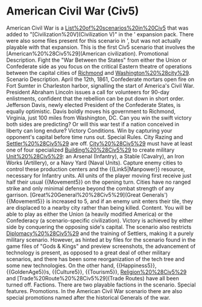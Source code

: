 # American Civil War (Civ5)

American Civil War is a [List%20of%20scenarios%20in%20Civ5](scenario) that was added to "[Civilization%20V](Civilization V)" in the ' expansion pack. There were also some files present for this scenario in ', but was not actually playable with that expansion. This is the first Civ5 scenario that involves the [American%20%28Civ5%29](American civilization).
Promotional Description.
Fight the "War Between the States" from either the Union or Confederate side as you focus on the critical Eastern theatre of operations between the capital cities of [Richmond](Richmond) and [Washington%20%28city%29](Washington).
Scenario Description.
April the 12th, 1861, Confederate mortars open fire on Fort Sumter in Charleston harbor, signalling the start of America's Civil War. President Abraham Lincoln issues a call for volunteers for 90-day enlistments, confident that the rebellion can be put down in short order. Jefferson Davis, newly elected President of the Confederate States, is equally optimistic. Davis boldly moves his government to Richmond, Virginia, just 100 miles from Washington, DC. Can you win the swift victory both sides are predicting? Or will this war test if a nation conceived in liberty can long endure?
Victory Conditions.
Win by capturing your opponent's capital before time runs out.
Special Rules.
City Razing and [Settler%20%28Civ5%29](Settlers) are off. [City%20%28Civ5%29](Cities) must have at least one of four specialized [Building%20%28Civ5%29](buildings) to create military [Unit%20%28Civ5%29](units): an Arsenal (Infantry), a Stable (Cavalry), an Iron Works (Artillery), or a Navy Yard (Naval Units). Capture enemy cities to control these production centers and the {{Link5|Manpower}} resource, necessary for Infantry units. All units of the player moving first receive just half their usual {{Movement5}} on the opening turn. Cities have no ranged strike and only minimal defense beyond the combat strength of any garrison. [Great%20General%20%28Civ5%29](Great Generals') {{Movement5}} is increased to 5, and if an enemy unit enters their tile, they are displaced to a nearby city rather than being killed.
Content.
You will be able to play as either the Union (a heavily modified America) or the Confederacy (a scenario-specific civilization). Victory is achieved by either side by conquering the opposing side's capital.
The scenario also restricts [Diplomacy%20%28Civ5%29](diplomacy) and the training of Settlers, making it a purely military scenario.
However, as hinted at by files for the scenario found in the game files of "Gods &amp; Kings" and preview screenshots, the advancement of technology is present, as opposed to a great deal of other military scenarios, and there has been some reorganization of the tech tree and some new technologies. On the other hand, {{Happiness5}}, {{GoldenAge5}}s, {{Culture5}}, {{Tourism5}}, [Religion%20%28Civ5%29](Religion) and [Trade%20Route%20%28Civ5%29](Trade Routes) have all been turned off.
Factions.
There are two playable factions in the scenario.
Special features.
Promotions.
In the American Civil War scenario there are also special promotions named after the historical Generals of the war.